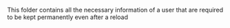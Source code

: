 This folder contains all the necessary information of a user that are required to be kept permanently even after a reload
